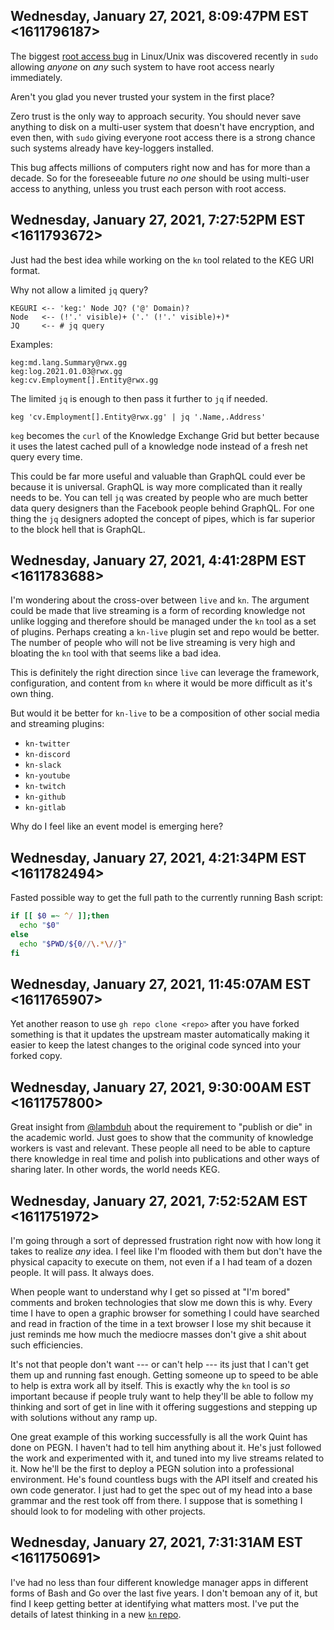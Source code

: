 ## Wednesday, January 27, 2021, 8:09:47PM EST <1611796187>

The biggest [root access
bug](https://www.theregister.com/2021/01/26/qualys_sudo_bug/) in
Linux/Unix was discovered recently in `sudo` allowing *anyone* on *any*
such system to have root access nearly immediately. 

Aren't you glad you never trusted your system in the first place?

Zero trust is the only way to approach security. You should never save
anything to disk on a multi-user system that doesn't have encryption,
and even then, with `sudo` giving everyone root access there is a strong
chance such systems already have key-loggers installed.

This bug affects millions of computers right now and has for more than a
decade. So for the foreseeable future *no one* should be using
multi-user access to anything, unless you trust each person with root
access.

## Wednesday, January 27, 2021, 7:27:52PM EST <1611793672>

Just had the best idea while working on the `kn` tool related to the KEG
URI format. 

Why not allow a limited `jq` query?

```pegn
KEGURI <-- 'keg:' Node JQ? ('@' Domain)?
Node   <-- (!'.' visible)+ ('.' (!'.' visible)+)*
JQ     <-- # jq query 
```

Examples:

```
keg:md.lang.Summary@rwx.gg
keg:log.2021.01.03@rwx.gg
keg:cv.Employment[].Entity@rwx.gg
```

The limited `jq` is enough to then pass it further to `jq` if needed.

```
keg 'cv.Employment[].Entity@rwx.gg' | jq '.Name,.Address'
```

`keg` becomes the `curl` of the Knowledge Exchange Grid but better because
it uses the latest cached pull of a knowledge node instead of a fresh
net query every time.

This could be far more useful and valuable than GraphQL could ever be
because it is universal. GraphQL is way more complicated than it really
needs to be. You can tell `jq` was created by people who are much better
data query designers than the Facebook people behind GraphQL. For one
thing the `jq` designers adopted the concept of pipes, which is far
superior to the block hell that is GraphQL.

## Wednesday, January 27, 2021, 4:41:28PM EST <1611783688>

I'm wondering about the cross-over between `live` and `kn`. The argument
could be made that live streaming is a form of recording knowledge not
unlike logging and therefore should be managed under the `kn` tool as a
set of plugins. Perhaps creating a `kn-live` plugin set and repo would
be better. The number of people who will not be live streaming is very
high and bloating the `kn` tool with that seems like a bad idea.

This is definitely the right direction since `live` can leverage the
framework, configuration, and content from `kn` where it would be more
difficult as it's own thing.

But would it be better for `kn-live` to be a composition of other social
media and streaming plugins:

* `kn-twitter`
* `kn-discord`
* `kn-slack`
* `kn-youtube`
* `kn-twitch`
* `kn-github`
* `kn-gitlab`

Why do I feel like an event model is emerging here?

## Wednesday, January 27, 2021, 4:21:34PM EST <1611782494>

Fasted possible way to get the full path to the currently running Bash
script:

```bash
if [[ $0 =~ ^/ ]];then
  echo "$0"
else
  echo "$PWD/${0//\.*\//}"
fi
```

## Wednesday, January 27, 2021, 11:45:07AM EST <1611765907>

Yet another reason to use `gh repo clone <repo>` after you have forked
something is that it updates the upstream master automatically making it
easier to keep the latest changes to the original code synced into your
forked copy.

## Wednesday, January 27, 2021, 9:30:00AM EST <1611757800>

Great insight from [\@lambduh](https://twitch.tv/lambduh) about the
requirement to "publish or die" in the academic world. Just goes to show
that the community of knowledge workers is vast and relevant. These
people all need to be able to capture there knowledge in real time and
polish into publications and other ways of sharing later. In other
words, the world needs KEG.

## Wednesday, January 27, 2021, 7:52:52AM EST <1611751972>

I'm going through a sort of depressed frustration right now with how
long it takes to realize *any* idea. I feel like I'm flooded with them
but don't have the physical capacity to execute on them, not even if a I
had team of a dozen people. It will pass. It always does. 

When people want to understand why I get so pissed at "I'm bored"
comments and broken technologies that slow me down this is why. Every
time I have to open a graphic browser for something I could have
searched and read in fraction of the time in a text browser I lose my
shit because it just reminds me how much the mediocre masses don't give
a shit about such efficiencies.

It's not that people don't want --- or can't help --- its just that I
can't get them up and running fast enough. Getting someone up to speed
to be able to help is extra work all by itself. This is exactly why the
`kn` tool is *so* important because if people truly want to help they'll
be able to follow my thinking and sort of get in line with it offering
suggestions and stepping up with solutions without any ramp up. 

One great example of this working successfully is all the work Quint has
done on PEGN. I haven't had to tell him anything about it. He's just
followed the work and experimented with it, and tuned into my live
streams related to it. Now he'll be the first to deploy a PEGN solution
into a professional environment. He's found countless bugs with the API
itself and created his own code generator. I just had to get the spec
out of my head into a base grammar and the rest took off from there. I
suppose that is something I should look to for modeling with other
projects.

## Wednesday, January 27, 2021, 7:31:31AM EST <1611750691>

I've had no less than four different knowledge manager apps in different
forms of Bash and Go over the last five years. I don't bemoan any of it,
but find I keep getting better at identifying what matters most. I've
put the details of latest thinking in a new [`kn`
repo](https://github.com/rwxrob/kn).
